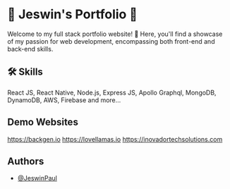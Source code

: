 
# 🚧 Jeswin's Portfolio 🚧

Welcome to my full stack portfolio website! 🚀 Here, you'll find a showcase of my passion for web development, encompassing both front-end and back-end skills. 

## 🛠 Skills
React JS, React Native, Node.js, Express JS, Apollo Graphql, MongoDB, DynamoDB, AWS, Firebase and more...


## Demo Websites

https://backgen.io
https://lovellamas.io
https://inovadortechsolutions.com


## Authors

- [@JeswinPaul](https://github.com/JeswinPaul)

